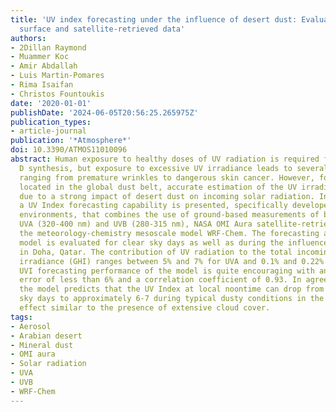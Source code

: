 ```yaml
---
title: 'UV index forecasting under the influence of desert dust: Evaluation against
  surface and satellite-retrieved data'
authors:
- 2Dillan Raymond
- Muammer Koc
- Amir Abdallah
- Luis Martin-Pomares
- Rima Isaifan
- Christos Fountoukis
date: '2020-01-01'
publishDate: '2024-06-05T20:56:25.265975Z'
publication_types:
- article-journal
publication: '*Atmosphere*'
doi: 10.3390/ATMOS11010096
abstract: Human exposure to healthy doses of UV radiation is required for vitamin
  D synthesis, but exposure to excessive UV irradiance leads to several harmful impacts
  ranging from premature wrinkles to dangerous skin cancer. However, for countries
  located in the global dust belt, accurate estimation of the UV irradiance is challenging
  due to a strong impact of desert dust on incoming solar radiation. In this work,
  a UV Index forecasting capability is presented, specifically developed for dust-rich
  environments, that combines the use of ground-based measurements of broadband irradiances
  UVA (320-400 nm) and UVB (280-315 nm), NASA OMI Aura satellite-retrieved data and
  the meteorology-chemistry mesoscale model WRF-Chem. The forecasting ability of the
  model is evaluated for clear sky days as well as during the influence of dust storms
  in Doha, Qatar. The contribution of UV radiation to the total incoming global horizontal
  irradiance (GHI) ranges between 5% and 7% for UVA and 0.1% and 0.22% for UVB. The
  UVI forecasting performance of the model is quite encouraging with an absolute average
  error of less than 6% and a correlation coefficient of 0.93. In agreement with observations,
  the model predicts that the UV Index at local noontime can drop from 10-11 on clear
  sky days to approximately 6-7 during typical dusty conditions in the Arabian Peninsula-an
  effect similar to the presence of extensive cloud cover.
tags:
- Aerosol
- Arabian desert
- Mineral dust
- OMI aura
- Solar radiation
- UVA
- UVB
- WRF-Chem
---
```

